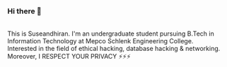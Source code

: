 ### Hi there 👋

<br>
This is Suseandhiran. I'm an undergraduate student pursuing B.Tech in Information Technology at Mepco Schlenk Engineering College.
<br>
Interested in the field of ethical hacking, database hacking & networking.
<br>
Moreover, I RESPECT YOUR PRIVACY ⚡⚡⚡
<!--
**suseenataraj/suseenataraj** is a ✨ _special_ ✨ repository because its `README.md` (this file) appears on your GitHub profile.

Here are some ideas to get you started:

- 🔭 I’m currently working on ...
- 🌱 I’m currently learning ...
- 👯 I’m looking to collaborate on ...
- 🤔 I’m looking for help with ...
- 💬 Ask me about ...
- 📫 How to reach me: ...
- 😄 Pronouns: ...
- ⚡ Fun fact: ...
-->
